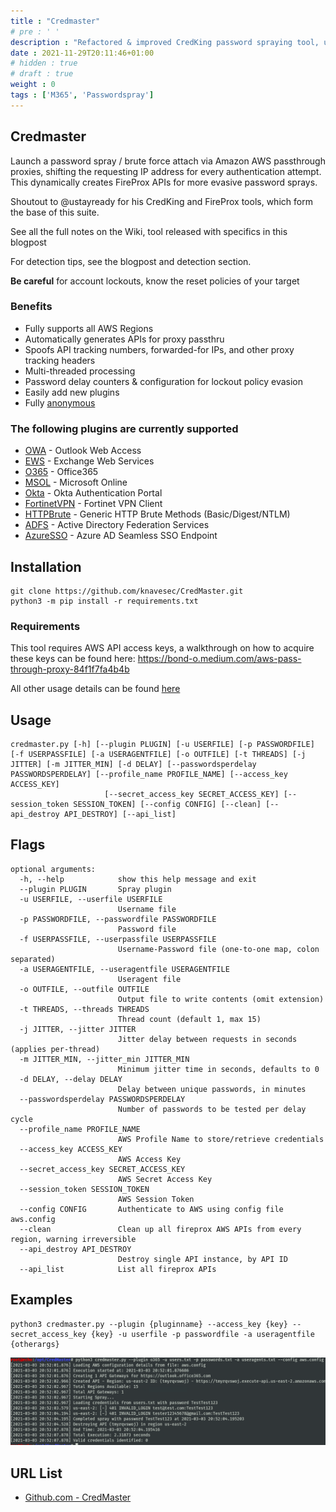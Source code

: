 ```yaml
---
title : "Credmaster"
# pre : ' '
description : "Refactored & improved CredKing password spraying tool, uses FireProx APIs to rotate IP addresses, stay anonymous, and beat throttling."
date : 2021-11-29T20:11:46+01:00
# hidden : true
# draft : true
weight : 0
tags : ['M365', 'Passwordspray']
---
```


## Credmaster

Launch a password spray / brute force attach via Amazon AWS passthrough proxies, shifting the requesting IP address for every authentication attempt. This dynamically creates FireProx APIs for more evasive password sprays.

Shoutout to @ustayready for his CredKing and FireProx tools, which form the base of this suite.

See all the full notes on the Wiki, tool released with specifics in this blogpost

For detection tips, see the blogpost and detection section.

**Be careful** for account lockouts, know the reset policies of your target

### Benefits

- Fully supports all AWS Regions
- Automatically generates APIs for proxy passthru
- Spoofs API tracking numbers, forwarded-for IPs, and other proxy tracking headers
- Multi-threaded processing
- Password delay counters & configuration for lockout policy evasion
- Easily add new plugins
- Fully [anonymous](https://github.com/knavesec/CredMaster/wiki/Anonymity)

### The following plugins are currently supported

- [OWA](https://github.com/knavesec/CredMaster/wiki/OWA) - Outlook Web Access
- [EWS](https://github.com/knavesec/CredMaster/wiki/EWS) - Exchange Web Services
- [O365](https://github.com/knavesec/CredMaster/wiki/O365) - Office365
- [MSOL](https://github.com/knavesec/CredMaster/wiki/MSOL) - Microsoft Online
- [Okta](https://github.com/knavesec/CredMaster/wiki/Okta) - Okta Authentication Portal
- [FortinetVPN](https://github.com/knavesec/CredMaster/wiki/FortinetVPN) - Fortinet VPN Client
- [HTTPBrute](https://github.com/knavesec/CredMaster/wiki/HTTPBrute) - Generic HTTP Brute Methods (Basic/Digest/NTLM)
- [ADFS](https://github.com/knavesec/CredMaster/wiki/ADFS) - Active Directory Federation Services
- [AzureSSO](https://github.com/knavesec/CredMaster/wiki/AzureSSO) - Azure AD Seamless SSO Endpoint

## Installation

```plain
git clone https://github.com/knavesec/CredMaster.git
python3 -m pip install -r requirements.txt
```

### Requirements

This tool requires AWS API access keys, a walkthrough on how to acquire these keys can be found here: <https://bond-o.medium.com/aws-pass-through-proxy-84f1f7fa4b4b>

All other usage details can be found [here](https://github.com/knavesec/CredMaster/wiki/Usage)

## Usage

```plain
credmaster.py [-h] [--plugin PLUGIN] [-u USERFILE] [-p PASSWORDFILE] [-f USERPASSFILE] [-a USERAGENTFILE] [-o OUTFILE] [-t THREADS] [-j JITTER] [-m JITTER_MIN] [-d DELAY] [--passwordsperdelay PASSWORDSPERDELAY] [--profile_name PROFILE_NAME] [--access_key ACCESS_KEY]
                     [--secret_access_key SECRET_ACCESS_KEY] [--session_token SESSION_TOKEN] [--config CONFIG] [--clean] [--api_destroy API_DESTROY] [--api_list]
```

## Flags

```plain
optional arguments:
  -h, --help            show this help message and exit
  --plugin PLUGIN       Spray plugin
  -u USERFILE, --userfile USERFILE
                        Username file
  -p PASSWORDFILE, --passwordfile PASSWORDFILE
                        Password file
  -f USERPASSFILE, --userpassfile USERPASSFILE
                        Username-Password file (one-to-one map, colon separated)
  -a USERAGENTFILE, --useragentfile USERAGENTFILE
                        Useragent file
  -o OUTFILE, --outfile OUTFILE
                        Output file to write contents (omit extension)
  -t THREADS, --threads THREADS
                        Thread count (default 1, max 15)
  -j JITTER, --jitter JITTER
                        Jitter delay between requests in seconds (applies per-thread)
  -m JITTER_MIN, --jitter_min JITTER_MIN
                        Minimum jitter time in seconds, defaults to 0
  -d DELAY, --delay DELAY
                        Delay between unique passwords, in minutes
  --passwordsperdelay PASSWORDSPERDELAY
                        Number of passwords to be tested per delay cycle
  --profile_name PROFILE_NAME
                        AWS Profile Name to store/retrieve credentials
  --access_key ACCESS_KEY
                        AWS Access Key
  --secret_access_key SECRET_ACCESS_KEY
                        AWS Secret Access Key
  --session_token SESSION_TOKEN
                        AWS Session Token
  --config CONFIG       Authenticate to AWS using config file aws.config
  --clean               Clean up all fireprox AWS APIs from every region, warning irreversible
  --api_destroy API_DESTROY
                        Destroy single API instance, by API ID
  --api_list            List all fireprox APIs
```

## Examples

```plain
python3 credmaster.py --plugin {pluginname} --access_key {key} --secret_access_key {key} -u userfile -p passwordfile -a useragentfile {otherargs}
```

![Example](images/example.png)

## URL List

- [Github.com - CredMaster](https://github.com/knavesec/CredMaster)
